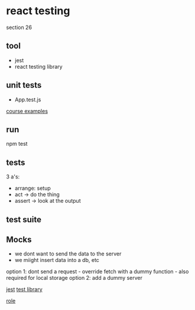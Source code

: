 # react testing

section 26

## tool

- jest
- react testing library

## unit tests

- App.test.js

[course examples](https://github.com/academind/react-complete-guide-code/tree/26-testing)

## run

npm test

## tests

3 a's:
- arrange: setup
- act -> do the thing
- assert -> look at the output

## test suite

## Mocks

- we dont want to send the data to the server
- we miight insert data into a db, etc

option 1: dont send a request
    - override fetch with a dummy function
    - also required for local storage
option 2: add a dummy server

[jest](https://jestjs.io)
[test library](https://testing-library.com/docs/react-testing-library/api)

[role](https://www.w3.org/TR/html-aria/#docconformance)